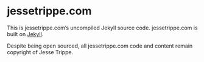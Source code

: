 # jessetrippe.com

This is jessetrippe.com’s uncompiled Jekyll source code. jessetrippe.com is built on [Jekyll](https://github.com/mojombo/jekyll).

Despite being open sourced, all jessetrippe.com code and content remain copyright
of Jesse Trippe.